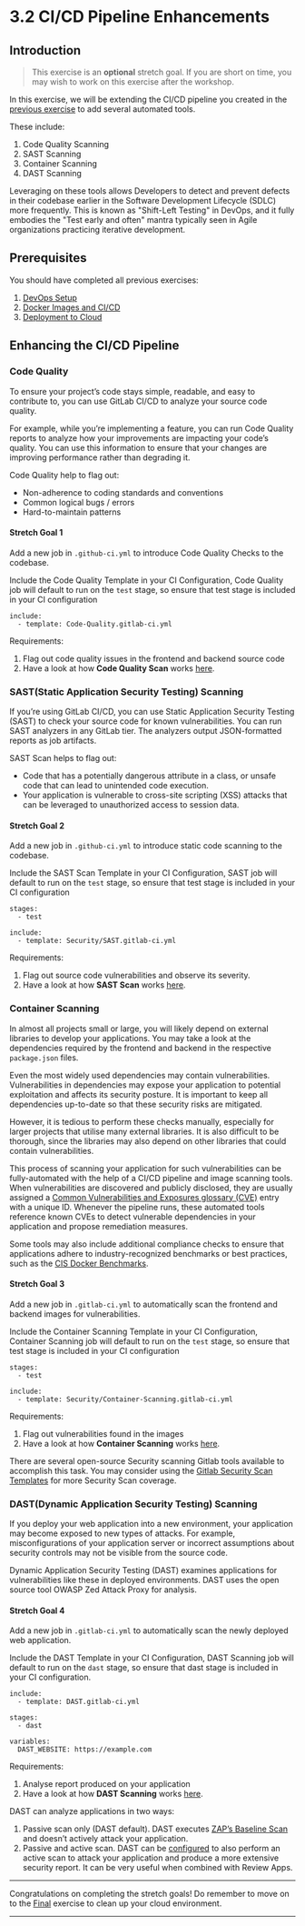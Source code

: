 # 3.2 CI/CD Pipeline Enhancements

## Introduction

> This exercise is an **optional** stretch goal. If you are short on time, you may wish to work on this exercise after the workshop. 

In this exercise, we will be extending the CI/CD pipeline you created in the [previous exercise](./Docker-Images) to add several automated tools.

These include:

1. Code Quality Scanning
2. SAST Scanning
3. Container Scanning
4. DAST Scanning

Leveraging on these tools allows Developers to detect and prevent defects in their codebase earlier in the Software Development Lifecycle (SDLC) more frequently. This is known as "Shift-Left Testing" in DevOps, and it fully embodies the "Test early and often" mantra typically seen in Agile organizations practicing iterative development.

## Prerequisites

You should have completed all previous exercises:

1. [DevOps Setup](/docs/ci-cd/DevOps-Setup) 
2. [Docker Images and CI/CD](/docs/ci-cd/Docker-Images)
3. [Deployment to Cloud](/docs/infrastructure/Infrastructure-Setup)

## Enhancing the CI/CD Pipeline

### Code Quality

To ensure your project’s code stays simple, readable, and easy to contribute to, you can use GitLab CI/CD to analyze your source code quality.

For example, while you’re implementing a feature, you can run Code Quality reports to analyze how your improvements are impacting your code’s quality. You can use this information to ensure that your changes are improving performance rather than degrading it.

Code Quality help to flag out:

- Non-adherence to coding standards and conventions
- Common logical bugs / errors
- Hard-to-maintain patterns

#### Stretch Goal 1

Add a new job in `.github-ci.yml` to introduce Code Quality Checks to the codebase.

Include the Code Quality Template in your CI Configuration, Code Quality job will default to run on the `test` stage, so ensure that test stage is included in your CI configuration

```
include:
  - template: Code-Quality.gitlab-ci.yml
```

Requirements:

1. Flag out code quality issues in the frontend and backend source code
2. Have a look at how **Code Quality Scan** works [here](https://gitlab.com/gitlab-org/gitlab/-/blob/master/lib/gitlab/ci/templates/Jobs/Code-Quality.gitlab-ci.yml).

### SAST(Static Application Security Testing) Scanning

If you’re using GitLab CI/CD, you can use Static Application Security Testing (SAST) to check your source code for known vulnerabilities. You can run SAST analyzers in any GitLab tier. The analyzers output JSON-formatted reports as job artifacts.

SAST Scan helps to flag out:

- Code that has a potentially dangerous attribute in a class, or unsafe code that can lead to unintended code execution.
- Your application is vulnerable to cross-site scripting (XSS) attacks that can be leveraged to unauthorized access to session data.

#### Stretch Goal 2

Add a new job in `.github-ci.yml` to introduce static code scanning to the codebase.

Include the SAST Scan Template in your CI Configuration, SAST job will default to run on the `test` stage, so ensure that test stage is included in your CI configuration

```
stages:
  - test

include:
  - template: Security/SAST.gitlab-ci.yml
```

Requirements:

1. Flag out source code vulnerabilities and observe its severity.
2. Have a look at how **SAST Scan** works [here](https://gitlab.com/gitlab-org/gitlab/-/blob/master/lib/gitlab/ci/templates/Jobs/SAST.gitlab-ci.yml).

### Container Scanning

In almost all projects small or large, you will likely depend on external libraries to develop your applications. You may take a look at the dependencies required by the frontend and backend in the respective `package.json` files.

Even the most widely used dependencies may contain vulnerabilities. Vulnerabilities in dependencies may expose your application to potential exploitation and affects its security posture. It is important to keep all dependencies up-to-date so that these security risks are mitigated.

However, it is tedious to perform these checks manually, especially for larger projects that utilise many external libraries. It is also difficult to be thorough, since the libraries may also depend on other libraries that could contain vulnerabilities.

This process of scanning your application for such vulnerabilities can be fully-automated with the help of a CI/CD pipeline and image scanning tools. When vulnerabilities are discovered and publicly disclosed, they are usually assigned a [Common Vulnerabilities and Exposures glossary (CVE)](https://cve.mitre.org/) entry with a unique ID. Whenever the pipeline runs, these automated tools reference known CVEs to detect vulnerable dependencies in your application and propose remediation measures.

Some tools may also include additional compliance checks to ensure that applications adhere to industry-recognized benchmarks or best practices, such as the [CIS Docker Benchmarks](https://www.cisecurity.org/benchmark/docker/).

#### Stretch Goal 3

Add a new job in `.gitlab-ci.yml` to automatically scan the frontend and backend images for vulnerabilities.

Include the Container Scanning Template in your CI Configuration, Container Scanning job will default to run on the `test` stage, so ensure that test stage is included in your CI configuration

```
stages:
  - test

include:
  - template: Security/Container-Scanning.gitlab-ci.yml
```

Requirements:

1. Flag out vulnerabilities found in the images
2. Have a look at how **Container Scanning** works [here](https://gitlab.com/gitlab-org/gitlab/-/blob/master/lib/gitlab/ci/templates/Security/Container-Scanning.gitlab-ci.yml).

There are several open-source Security scanning Gitlab tools available to accomplish this task. You may consider using the [Gitlab Security Scan Templates](https://gitlab.com/gitlab-org/gitlab/-/tree/master/lib/gitlab/ci/templates/Security) for more Security Scan coverage.

### DAST(Dynamic Application Security Testing) Scanning

If you deploy your web application into a new environment, your application may become exposed to new types of attacks. For example, misconfigurations of your application server or incorrect assumptions about security controls may not be visible from the source code.

Dynamic Application Security Testing (DAST) examines applications for vulnerabilities like these in deployed environments. DAST uses the open source tool OWASP Zed Attack Proxy for analysis.

#### Stretch Goal 4

Add a new job in `.gitlab-ci.yml` to automatically scan the newly deployed web application.

Include the DAST Template in your CI Configuration, DAST Scanning job will default to run on the `dast` stage, so ensure that dast stage is included in your CI configuration.

```
include:
  - template: DAST.gitlab-ci.yml

stages:
  - dast

variables:
  DAST_WEBSITE: https://example.com
```

Requirements:

1. Analyse report produced on your application
2. Have a look at how **DAST Scanning** works [here](https://gitlab.com/gitlab-org/gitlab/-/blob/master/lib/gitlab/ci/templates/Security/DAST.gitlab-ci.yml).

DAST can analyze applications in two ways:
1. Passive scan only (DAST default). DAST executes [ZAP’s Baseline Scan](https://www.zaproxy.org/docs/docker/baseline-scan/) and doesn’t actively attack your application.
2. Passive and active scan. DAST can be [configured](https://docs.gitlab.com/ee/user/application_security/dast/#full-scan) to also perform an active scan to attack your application and produce a more extensive security report. It can be very useful when combined with Review Apps.

---

Congratulations on completing the stretch goals! Do remember to move on to the [Final](/docs/infrastructure/CleanUp)  exercise to clean up your cloud environment.

---